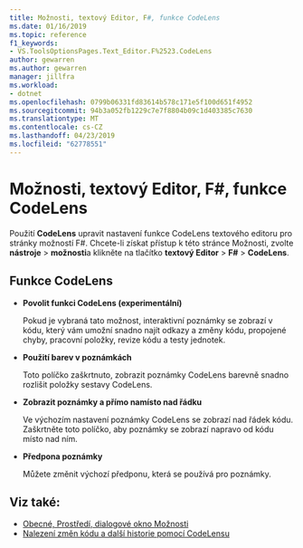 ```yaml
---
title: Možnosti, textový Editor, F#, funkce CodeLens
ms.date: 01/16/2019
ms.topic: reference
f1_keywords:
- VS.ToolsOptionsPages.Text_Editor.F%2523.CodeLens
author: gewarren
ms.author: gewarren
manager: jillfra
ms.workload:
- dotnet
ms.openlocfilehash: 0799b06331fd83614b578c171e5f100d651f4952
ms.sourcegitcommit: 94b3a052fb1229c7e7f8804b09c1d403385c7630
ms.translationtype: MT
ms.contentlocale: cs-CZ
ms.lasthandoff: 04/23/2019
ms.locfileid: "62778551"
---
```

# <a name="options-text-editor-f-codelens"></a>Možnosti, textový Editor, F#, funkce CodeLens

Použití **CodeLens** upravit nastavení funkce CodeLens textového editoru pro stránky možností F#. Chcete-li získat přístup k této stránce Možnosti, zvolte **nástroje** > **možnosti**a klikněte na tlačítko **textový Editor**  >  **F#**  >  **CodeLens**.

## <a name="codelens"></a>Funkce CodeLens

- **Povolit funkci CodeLens (experimentální)**

   Pokud je vybraná tato možnost, interaktivní poznámky se zobrazí v kódu, který vám umožní snadno najít odkazy a změny kódu, propojené chyby, pracovní položky, revize kódu a testy jednotek.

- **Použití barev v poznámkách**

   Toto políčko zaškrtnuto, zobrazit poznámky CodeLens barevně snadno rozlišit položky sestavy CodeLens.

- **Zobrazit poznámky a přímo namísto nad řádku**

   Ve výchozím nastavení poznámky CodeLens se zobrazí nad řádek kódu. Zaškrtněte toto políčko, aby poznámky se zobrazí napravo od kódu místo nad ním.

- **Předpona poznámky**

   Můžete změnit výchozí předponu, která se používá pro poznámky.

## <a name="see-also"></a>Viz také:

- [Obecné, Prostředí, dialogové okno Možnosti](../../ide/reference/general-environment-options-dialog-box.md)
- [Nalezení změn kódu a další historie pomocí CodeLensu](../../ide/find-code-changes-and-other-history-with-codelens.md)